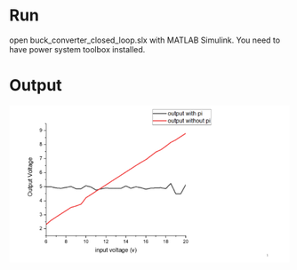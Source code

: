 # Run
open buck_converter_closed_loop.slx with MATLAB Simulink. You need to have power system toolbox installed.

<!--# Circuit</br>![circuit](images/pi-buck.jpeg)-->
# Output
![output](images/graph-res.png)
